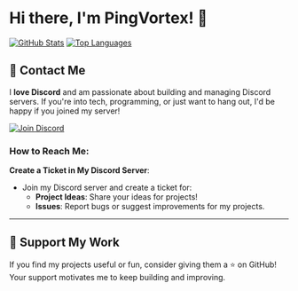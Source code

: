 # Hi there, I'm PingVortex! 👋

[![GitHub Stats](https://github-readme-stats.vercel.app/api?username=pingvortex&show_icons=true&theme=synthwave&hide=issues,prs)](https://github.com/pingvortex)
[![Top Languages](https://github-readme-stats.vercel.app/api/top-langs/?username=pingvortex&layout=compact&theme=synthwave)](https://github.com/pingvortex)

## 💬 Contact Me
I **love Discord** and am passionate about building and managing Discord servers. If you're into tech, programming, or just want to hang out, I'd be happy if you joined my server!

[![Join Discord](https://img.shields.io/badge/Join%20Discord-5865F2?style=for-the-badge&logo=discord&logoColor=white)](https://discord.gg/At3CcCqcR2)

### How to Reach Me:
**Create a Ticket in My Discord Server**:
   - Join my Discord server and create a ticket for:
     - **Project Ideas**: Share your ideas for projects!
     - **Issues**: Report bugs or suggest improvements for my projects.

---

## 🌟 Support My Work
If you find my projects useful or fun, consider giving them a ⭐️ on GitHub! Your support motivates me to keep building and improving.
